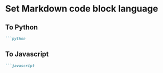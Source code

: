 # Set Markdown code block language

## To Python

````markdown
```python
````

## To Javascript

````markdown
```javascript
````
